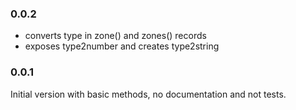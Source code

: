 ### 0.0.2

- converts type in zone() and zones() records
- exposes type2number and creates type2string

### 0.0.1

Initial version with basic methods, no documentation and not tests.
